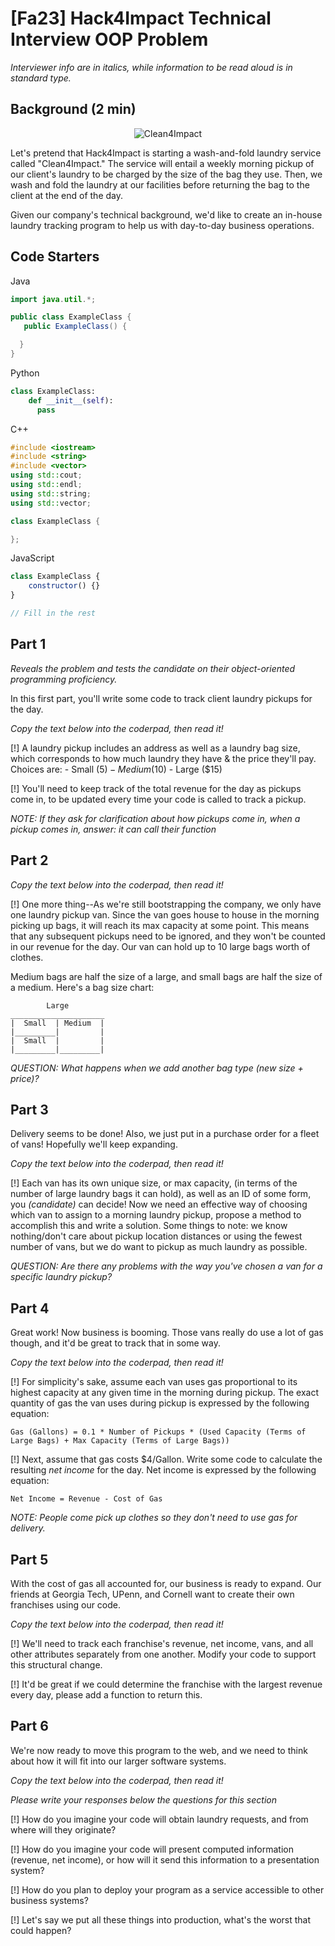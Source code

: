 # [Fa23] Hack4Impact Technical Interview OOP Problem

_Interviewer info are in italics, while information to be read aloud is in standard type._

## Background (2 min)

<p align="center">
  <img src="https://cdn-icons-png.flaticon.com/512/4928/4928380.png" alt="Clean4Impact"/>
</p>

Let's pretend that Hack4Impact is starting a wash-and-fold laundry service called "Clean4Impact." The service will entail a weekly morning pickup of our client's laundry to be charged by the size of the bag they use. Then, we wash and fold the laundry at our facilities before returning the bag to the client at the end of the day.

Given our company's technical background, we'd like to create an in-house laundry tracking program to help us with day-to-day business operations.

## Code Starters

Java

```java
import java.util.*;

public class ExampleClass {
   public ExampleClass() {

  }
}
```

Python

```python
class ExampleClass:
    def __init__(self):
      pass
```

C++

```c++
#include <iostream>
#include <string>
#include <vector>
using std::cout;
using std::endl;
using std::string;
using std::vector;

class ExampleClass {

};
```

JavaScript

```js
class ExampleClass {
    constructor() {}
}

// Fill in the rest
```

## Part 1

_Reveals the problem and tests the candidate on their object-oriented programming proficiency._

In this first part, you'll write some code to track client laundry pickups for the day.

_Copy the text below into the coderpad, then read it!_

[!] A laundry pickup includes an address as well as a laundry bag size, which corresponds to how much laundry they have & the price they'll pay. Choices are: - Small ($5) - Medium ($10) - Large ($15)

[!] You'll need to keep track of the total revenue for the day as pickups come in, to be updated every time your code is called to track a pickup.

_NOTE: If they ask for clarification about how pickups come in, when a pickup comes in, answer: it can call their function_

## Part 2

_Copy the text below into the coderpad, then read it!_

[!] One more thing--As we're still bootstrapping the company, we only have one laundry pickup van. Since the van goes house to house in the morning picking up bags, it will reach its max capacity at some point. This means that any subsequent pickups need to be ignored, and they won't be counted in our revenue for the day. Our van can hold up to 10 large bags worth of clothes.

Medium bags are half the size of a large, and small bags are half the size of a medium. Here's a bag size chart:

```
        Large
_____________________
|  Small  | Medium  |
|_________|         |
|  Small  |         |
|_________|_________|
```

_QUESTION: What happens when we add another bag type (new size + price)?_

## Part 3

Delivery seems to be done! Also, we just put in a purchase order for a fleet of vans! Hopefully we'll keep expanding.

_Copy the text below into the coderpad, then read it!_

[!] Each van has its own unique size, or max capacity, (in terms of the number of large laundry bags it can hold), as well as an ID of some form, you _(candidate)_ can decide! Now we need an effective way of choosing which van to assign to a morning laundry pickup, propose a method to accomplish this and write a solution. Some things to note: we know nothing/don't care about pickup location distances or using the fewest number of vans, but we do want to pickup as much laundry as possible.

_QUESTION: Are there any problems with the way you've chosen a van for a specific laundry pickup?_

## Part 4

Great work! Now business is booming. Those vans really do use a lot of gas though, and it'd be great to track that in some way.

_Copy the text below into the coderpad, then read it!_

[!] For simplicity's sake, assume each van uses gas proportional to its highest capacity at any given time in the morning during pickup. The exact quantity of gas the van uses during pickup is expressed by the following equation:

    Gas (Gallons) = 0.1 * Number of Pickups * (Used Capacity (Terms of Large Bags) + Max Capacity (Terms of Large Bags))

[!] Next, assume that gas costs $4/Gallon. Write some code to calculate the resulting _net income_ for the day. Net income is expressed by the following equation:

    Net Income = Revenue - Cost of Gas

_NOTE: People come pick up clothes so they don't need to use gas for delivery._

## Part 5

With the cost of gas all accounted for, our business is ready to expand. Our friends at Georgia Tech, UPenn, and Cornell want to create their own franchises using our code.

_Copy the text below into the coderpad, then read it!_

[!] We'll need to track each franchise's revenue, net income, vans, and all other attributes separately from one another. Modify your code to support this structural change.

[!] It'd be great if we could determine the franchise with the largest revenue every day, please add a function to return this.

## Part 6

We're now ready to move this program to the web, and we need to think about how it will fit into our larger software systems.

_Copy the text below into the coderpad, then read it!_

_Please write your responses below the questions for this section_

[!] How do you imagine your code will obtain laundry requests, and from where will they originate?

[!] How do you imagine your code will present computed information (revenue, net income), or how will it send this information to a presentation system?

[!] How do you plan to deploy your program as a service accessible to other business systems?

[!] Let's say we put all these things into production, what's the worst that could happen?

